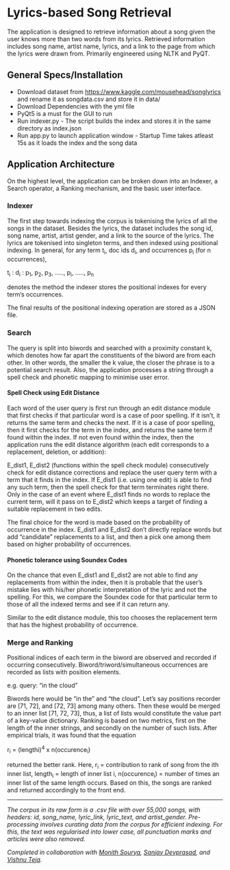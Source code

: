 # Lyrics-based Song Retrieval

The application is designed to retrieve information about a song given the user knows more than two words from its lyrics. Retrieved information includes song name, artist name, lyrics, and a link to the page from which the lyrics were drawn from. Primarily engineered using NLTK and PyQT.

## General Specs/Installation
* Download dataset from https://www.kaggle.com/mousehead/songlyrics and rename it as songdata.csv and store it in data/
* Download Dependencies with the yml file 
* PyQt5 is a must for the GUI to run
* Run indexer.py - The script builds the index and stores it in the same directory as index.json
* Run app.py to launch application window - Startup Time takes atleast 15s as it loads the index and the song data

## Application Architecture

On the highest level, the application can be broken down into an Indexer, a Search operator, a Ranking mechanism, and the basic user interface.

### Indexer
The first step towards indexing the corpus is tokenising the lyrics of all the songs in the dataset. Besides the lyrics, the dataset includes the song id, song name, artist, artist gender, and a link to the source of the lyrics. The lyrics are tokenised into singleton terms, and then indexed using positional indexing. In general, for any term t<sub>i</sub>, doc ids d<sub>i</sub>, and occurrences p<sub>i</sub> (for n occurrences),

t<sub>i</sub> : d<sub>i</sub> : p<sub>1</sub>, p<sub>2</sub>, p<sub>3</sub>, ….., p<sub>i</sub>, ….., p<sub>n</sub>

denotes the method the indexer stores the positional indexes for every term’s occurrences.

The final results of the positional indexing operation are stored as a JSON file.

### Search

The query is split into biwords and searched with a proximity constant k, which denotes how far apart the constituents of the biword are from each other. In other words, the smaller the k value, the closer the phrase is to a potential search result. Also, the application processes a string through a spell check and phonetic mapping to minimise user error.

#### Spell Check using Edit Distance

Each word of the user query is first run through an edit distance module that first checks if that particular word is a case of poor spelling. If it isn’t, it returns the same term and checks the next. If it is a case of poor spelling, then it first checks for the term in the index, and returns the same term if found within the index. If not even found within the index, then the application runs the edit distance algorithm (each edit corresponds to a replacement, deletion, or addition):

E_dist1, E_dist2 (functions within the spell check module) consecutively check for edit distance corrections and replace the user query term with a term that it finds in the index. If E_dist1 (i.e. using one edit) is able to find any such term, then the spell check for that term terminates right there. Only in the case of an event where E_dist1 finds no words to replace the current term, will it pass on to E_dist2 which keeps a target of finding a suitable replacement in two edits.

The final choice for the word is made based on the probability of occurrence in the index. E_dist1 and E_dist2 don’t directly replace words but add “candidate” replacements to a list, and then a pick one among them based on higher probability of occurrences.

#### Phonetic tolerance using Soundex Codes

On the chance that even E_dist1 and E_dist2 are not able to find any replacements from within the index, then it is probable that the user’s mistake lies with his/her phonetic interpretation of the lyric and not the spelling. For this, we compare the Soundex code for that particular term to those of all the indexed terms and see if it can return any.

Similar to the edit distance module, this too chooses the replacement term that has the highest probability of occurrence.

### Merge and Ranking

Positional indices of each term in the biword are observed and recorded if occurring consecutively. Biword/triword/simultaneous occurrences are recorded as lists with position elements.

e.g. query: “in the cloud”

Biwords here would be “in the” and “the cloud”. Let’s say positions recorder are [71, 72], and [72, 73] among many others. Then these would be merged to an inner list [71, 72, 73], thus, a list of lists would constitute the value part of a key-value dictionary. Ranking is based on two metrics, first on the length of the inner strings, and secondly on the number of such lists. After empirical trials, it was found that the equation

r<sub>i</sub> = (lengthi)<sup>4</sup> x n(occurence<sub>i</sub>)

returned the better rank. Here, r<sub>i</sub> = contribution to rank of song from the ith inner list, length<sub>i</sub> = length of inner list i, n(occurence<sub>i</sub>) = number of times an inner list of the same length occurs. Based on this, the songs are ranked and returned accordingly to the front end.

---
_The corpus in its raw form is a .csv file with over 55,000 songs, with headers: id, song_name, lyric_link, lyric_text, and artist_gender._
_Pre-processing involves curating data from the corpus for efficient indexing. For this, the text was regularised into lower case, all punctuation marks and articles were also removed._


_Completed in collaboration with [Monith Sourya](https://github.com/monith-sourya), [Sanjay Devprasad](https://github.com/Sanjay-D), and [Vishnu Teja](https://github.com/vishnteja)._
